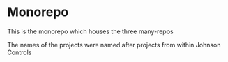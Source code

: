 # Monorepo
This is the monorepo which houses the three many-repos

The names of the projects were named after projects from within Johnson Controls